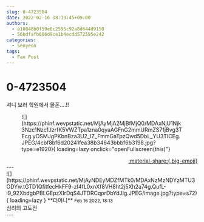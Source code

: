 ```yaml
---
slug: 0-4723504
date: 2022-02-16 18:13:45+09:00
authors:
  - e10848b0f59e0c2595c92a8d644d9150
  - 56bdfafb606d9ce1b4ecdd572595e242
categories:
  - Seoyeon
tags:
  - Fan Post
---
```


# 0-4723504

<div class="post-container" markdown="1">
<div class="content-container md-sidebar__scrollwrap" markdown="1">

셔니 보러 학원에서 몰폰....!!
<figure markdown="1">
![](https://phinf.wevpstatic.net/MjAyMjA2MjBfMjQ0/MDAxNjU1Njk3Nzc1Nzc1.IzrfK5VWZTpa1zna0qyaAGFnG2mmURmZS71jBvg3TEcg.yOSMJgPKbnBza3U2_IZ_FmmGaTpzQwd5DbL_YU3TICEg.JPEG/4cbf8bf6d20241fea38b34643bbbf6b3198.jpg?type=e1920){ loading=lazy onclick="openFullscreen(this)"}
</figure>


</div>
</div>

<div style="text-align: right;" markdown="1">
<a href="https://weverse.io/fromis9/fanpost/0-4723504" style="text-align: right;">:material-share:{.big-emoji}</a>
</div>
---

<div class="comments-container md-sidebar__scrollwrap" markdown="1">
<div class="comment" markdown="1">
<div class='id-container' markdown="1">
![](https://phinf.wevpstatic.net/MjAyNDEyMDZfMTk0/MDAxNzMzNDYzMTU3ODYw.tGTD1QfitfecHkFF9-zI4fL0xnXf8VH8ht2j5Xh2a74g.QufL-i9_92XbdgbPBLGEpzXIrDqS4JTDRCqprDbYdJIg.JPEG/image.jpg?type=s72){ loading=lazy }
**<span class="artist">더여니</span>** <small>Feb 16 2022, 18:13</small><br>
</div>
<div class='comment-body' markdown="1">
심리의 고도전
</div>
</div>
</div>
---
